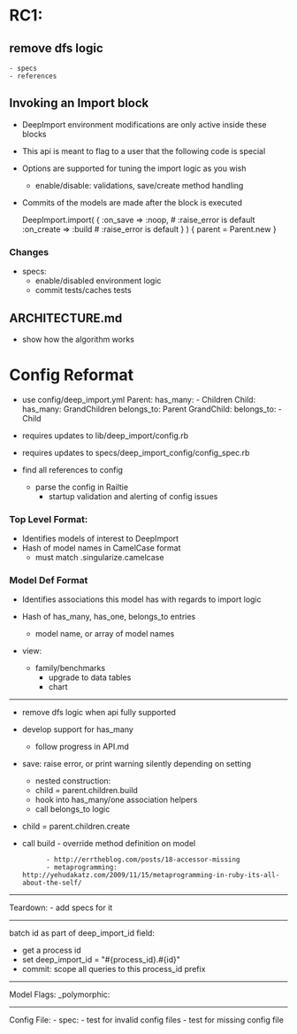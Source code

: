 RC1:
===

## remove dfs logic
	- specs
	- references

## Invoking an Import block
* DeepImport environment modifications are only active inside these blocks
* This api is meant to flag to a user that the following code is special
* Options are supported for tuning the import logic as you wish
	* enable/disable: validations, save/create method handling
* Commits of the models are made after the block is executed
	 
    DeepImport.import( { 
												:on_save => :noop, # :raise_error is default
												:on_create => :build # :raise_error is default
											}
				) {
						parent = Parent.new	
					}

### Changes
* specs:
	* enable/disabled environment logic
	* commit tests/caches tests


## ARCHITECTURE.md
  * show how the algorithm works


Config Reformat
===============
* use config/deep_import.yml
    Parent:
			has_many: 
			- Children
		Child:
			has_many: GrandChildren
			belongs_to: Parent
		GrandChild:
			belongs_to: 
			- Child

* requires updates to lib/deep_import/config.rb
* requires updates to specs/deep_import_config/config_spec.rb
* find all references to config
	* parse the config in Railtie
		* startup validation and alerting of config issues

### Top Level Format:
* Identifies models of interest to DeepImport
* Hash of model names in CamelCase format
	* must match .singularize.camelcase

### Model Def Format
* Identifies associations this model has with regards to import logic
* Hash of has_many, has_one, belongs_to entries
	* model name, or array of model names

* view: 

	* family/benchmarks
		* upgrade to data tables
		* chart


---
- remove dfs logic when api fully supported
- develop support for has_many
	- follow progress in API.md
- save: raise error, or print warning silently depending on setting
	- nested construction:
	- child = parent.children.build
	- hook into has_many/one association helpers
	- call belongs_to logic

- child = parent.children.create 
- call build
					- override method definition on model

			- http://errtheblog.com/posts/18-accessor-missing
			- metaprogramming: http://yehudakatz.com/2009/11/15/metaprogramming-in-ruby-its-all-about-the-self/

---
Teardown:
	- add specs for it

---
batch id as part of deep_import_id field:
- get a process id
- set deep_import_id = "#{process_id}.#{id}"
- commit: scope all queries to this process_id prefix

---
Model Flags:
_polymorphic:

---
Config File:
	- spec: 
		- test for invalid config files
		- test for missing config file
